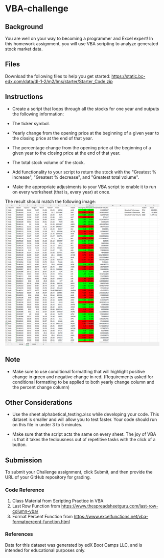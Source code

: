 # VBA-challenge

## Background
You are well on your way to becoming a programmer and Excel expert! In this homework assignment, you will use VBA scripting to analyze generated stock market data.

## Files
Download the following files to help you get started:
https://static.bc-edx.com/data/dl-1-2/m2/lms/starter/Starter_Code.zip

## Instructions
* Create a script that loops through all the stocks for one year and outputs the following information:

 * The ticker symbol.

 * Yearly change from the opening price at the beginning of a given year to the closing price at the end of that year.

 * The percentage change from the opening price at the beginning of a given year to the closing price at the end of that year.

 * The total stock volume of the stock. 

 * Add functionality to your script to return the stock with the "Greatest % increase", "Greatest % decrease", and "Greatest total volume". 

 * Make the appropriate adjustments to your VBA script to enable it to run on every worksheet (that is, every year) at once.

The result should match the following image:
![solution](2019.png)

## Note
* Make sure to use conditional formatting that will highlight positive change in green and negative change in red. (Requirements asked for conditional formatting to be applied to both yearly change column and the percent change column)

## Other Considerations
* Use the sheet alphabetical_testing.xlsx while developing your code. This dataset is smaller and will allow you to test faster. Your code should run on this file in under 3 to 5 minutes.

* Make sure that the script acts the same on every sheet. The joy of VBA is that it takes the tediousness out of repetitive tasks with the click of a button.

## Submission
To submit your Challenge assignment, click Submit, and then provide the URL of your GitHub repository for grading.

### Code Reference
1. Class Material from Scripting Practice in VBA
2. Last Row Function from https://www.thespreadsheetguru.com/last-row-column-vba/
3. Format Percent Function from https://www.excelfunctions.net/vba-formatpercent-function.html

### References
Data for this dataset was generated by edX Boot Camps LLC, and is intended for educational purposes only.



